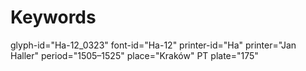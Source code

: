 # Keywords
glyph-id="Ha-12_0323"
font-id="Ha-12"
printer-id="Ha"
printer="Jan Haller"
period="1505–1525"
place="Kraków"
PT plate="175"
